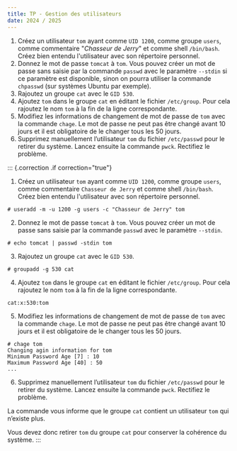 ```yaml
---
title: TP - Gestion des utilisateurs
date: 2024 / 2025
---
```


1. Créez un utilisateur `tom` ayant comme `UID 1200`, comme groupe `users`, comme commentaire "_Chasseur de Jerry_" et comme shell `/bin/bash`. Créez bien entendu l'utilisateur avec son répertoire personnel.
2. Donnez le mot de passe `tomcat` à `tom`. Vous pouvez créer un mot de passe sans saisie par la commande `passwd` avec le paramètre `--stdin` si ce paramètre est disponible, sinon on pourra utiliser la commande `chpasswd` (sur systèmes Ubuntu par exemple).
3. Rajoutez un groupe `cat` avec le `GID 530`.
4. Ajoutez `tom` dans le groupe `cat` en éditant le fichier `/etc/group`. Pour cela rajoutez le nom `tom` à la fin de la ligne correspondante. 
5. Modifiez les informations de changement de mot de passe de `tom` avec la commande `chage`. Le mot de passe ne peut pas être changé avant 10 jours et il est obligatoire de le changer tous les 50 jours. 
6. Supprimez manuellement l’utilisateur `tom` du fichier `/etc/passwd` pour le retirer du système. Lancez ensuite la commande `pwck`. Rectifiez le problème. 

::: {.correction .if correction="true"}
1. Créez un utilisateur `tom` ayant comme `UID 1200`, comme groupe `users`, comme commentaire `Chasseur de Jerry` et comme shell `/bin/bash`. Créez bien entendu l'utilisateur avec son répertoire personnel.

```
# useradd -m -u 1200 -g users -c "Chasseur de Jerry" tom 
```

2. Donnez le mot de passe `tomcat` à `tom`. Vous pouvez créer un mot de passe sans saisie par la commande `passwd` avec le paramètre `--stdin`.

```
# echo tomcat | passwd -stdin tom 
```

3. Rajoutez un groupe `cat` avec le `GID 530`.

```
# groupadd -g 530 cat 
```

4. Ajoutez `tom` dans le groupe `cat` en éditant le fichier `/etc/group`. Pour cela rajoutez le nom `tom` à la fin de la ligne correspondante. 

```
cat:x:530:tom 
```

5. Modifiez les informations de changement de mot de passe de `tom` avec la commande `chage`. Le mot de passe ne peut pas être changé avant 10 jours et il est obligatoire de le changer tous les 50 jours. 

```
# chage tom 
Changing agin information for tom 
Minimum Password Age [7] : 10 
Maximum Password Age [40] : 50 
... 
```

6. Supprimez manuellement l’utilisateur `tom` du fichier `/etc/passwd` pour le retirer du système. Lancez ensuite la commande `pwck`. Rectifiez le problème. 

La commande vous informe que le groupe `cat` contient un utilisateur `tom` qui n’existe plus. 

Vous devez donc retirer `tom` du groupe `cat` pour conserver la cohérence du système. 
:::
